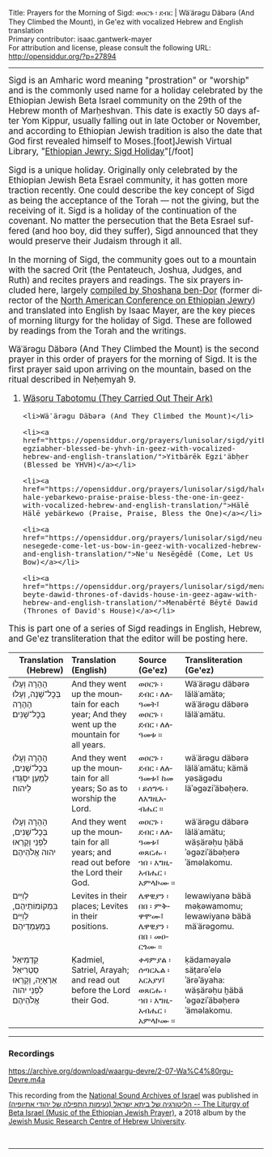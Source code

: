 <html>
<head></head>
<body>
Title: Prayers for the Morning of Sigd: ወዐርጉ ፡ ደብር | Wäʿärəgu Däbərə (And They Climbed the Mount), in Ge'ez with vocalized Hebrew and English translation<br />
Primary contributor: isaac.gantwerk-mayer<br />
For attribution and license, please consult the following URL: <a href="http://opensiddur.org/?p=27894">http://opensiddur.org/?p=27894</a>
<p />
<hr />

<div class="english" lang="en" style="font-size: 1.2em;">
Sigd is an Amharic word meaning "prostration" or "worship" and is the commonly used name for a holiday celebrated by the Ethiopian Jewish Beta Israel community on the 29th of the Hebrew month of Marḥeshvan. This date is exactly 50 days after Yom Kippur, usually falling out in late October or November, and according to Ethiopian Jewish tradition is also the date that God first revealed himself to Moses.[foot]Jewish Virtual Library, "<a href="https://www.jewishvirtuallibrary.org/ethiopian-sigd-holiday">Ethiopian Jewry: Sigd Holiday</a>"[/foot]

Sigd is a unique holiday. Originally only celebrated by the Ethiopian Jewish Beta Esrael community, it has gotten more traction recently. One could describe the key concept of Sigd as being the acceptance of the Torah — not the giving, but the receiving of it. Sigd is a holiday of the continuation of the covenant. No matter the persecution that the Beta Esrael suffered (and hoo boy, did they suffer), Sigd announced that they would preserve their Judaism through it all.

In the morning of Sigd, the community goes out to a mountain with the sacred Orit (the Pentateuch, Joshua, Judges, and Ruth) and recites prayers and readings. The six prayers included here, largely <a href="https://www.ybz.org.il/?CategoryID=282&ArticleID=206#%D7%95%D7%A6%D7%95%D7%A8%D7%95%20%D7%AA%D7%91%D7%95%D7%AA%D7%9E%D7%95">compiled by Shoshana ben-Dor</a> (former director of the <a href="http://www.nacoej.org">North American Conference on Ethiopian Jewry</a>) and translated into English by Isaac Mayer, are the key pieces of morning liturgy for the holiday of Sigd. These are followed by readings from the Torah and the writings.

Wäʿärəgu Däbərə (And They Climbed the Mount) is the second prayer in this order of prayers for the morning of Sigd. It is the first prayer said upon arriving on the mountain, based on the ritual described in Neḥemyah 9.

<ol>
    <li><a href="https://opensiddur.org/prayers/lunisolar/sigd/wasoru-tabotomu-they-carried-out-their-ark-in-geez-with-vocalized-hebrew-and-english-translation/">Wäṣoru Tabotomu (They Carried Out Their Ark)</a></li>

    <li>Wäʿärəgu Däbərə (And They Climbed the Mount)</li>

    <li><a href="https://opensiddur.org/prayers/lunisolar/sigd/yitbarek-egziabher-blessed-be-yhvh-in-geez-with-vocalized-hebrew-and-english-translation/">Yitbärēk Egzi'äbḥer (Blessed be YHVH)</a></li>

    <li><a href="https://opensiddur.org/prayers/lunisolar/sigd/hale-hale-yebarkewo-praise-praise-bless-the-one-in-geez-with-vocalized-hebrew-and-english-translation/">Hälē Hälē yebärkewo (Praise, Praise, Bless the One)</a></li>

    <li><a href="https://opensiddur.org/prayers/lunisolar/sigd/neu-nesegede-come-let-us-bow-in-geez-with-vocalized-hebrew-and-english-translation/">Ne'u Nesēgēdē (Come, Let Us Bow)</a></li>

    <li><a href="https://opensiddur.org/prayers/lunisolar/sigd/menaberte-beyte-dawid-thrones-of-davids-house-in-geez-agaw-with-hebrew-and-english-translation/">Menabērtē Bēytē Dawid (Thrones of David's House)</a></li>
</ol>

This is part one of a series of Sigd readings in English, Hebrew, and Ge'ez transliteration that the editor will be posting here.
</div>

<table style="margin-left: auto;margin-right: auto;" class="draggable">
<thead><tr><th id="x" style="text-align: right;">Translation (Hebrew)</th><th style="text-align: left;">Translation (English)</th><th style="text-align: left;">Source (Ge'ez)</th><th style="text-align: left;">Transliteration (Ge'ez)</th></tr></thead>
<tbody>
<tr><td style="vertical-align:top;">
<div class="liturgy" lang="he">
וְעָלוּ‎ הָהָרָה בְּכׇל־שָׁנָה,
וְעָלוּ‎ הָהָרָה בְּכׇל־שָׁנִים׃
</span></div></td>
 
<td style="vertical-align:top;">
<div class="english" lang="en">
And they went up the mountain for each year;
And they went up the mountain for all years.
</div></td>

<td style="vertical-align:top;">
<div class="ethiopic" lang="gez">
ወዐርጉ ፡ ደብር ፡ ለለዓመት፤
ወዐርጉ ፡ ደብር ፡ ለለዓመቱ ። 
</span></div></td>
 
<td style="vertical-align:top;">
<div class="english" lang="en">
Wäʿärəgu däbərə läläʿamätə;
wäʿärəgu däbərə läläʿamätu. 
</div></td></tr>


<tr><td style="vertical-align:top;">
<div class="liturgy" lang="he">
וְעָלוּ‎ הָהָרָה בְּכׇל־שָׁנִים,
לְמַעַן יִסְגְּדוּ לַיהוה׃
</span></div></td>
 
<td style="vertical-align:top;">
<div class="english" lang="en">
And they went up the mountain for all years;
So as to worship the Lord.
</div></td>

<td style="vertical-align:top;">
<div class="ethiopic" lang="gez">
ወዐርጉ ፡ ደብር ፡ ለለዓመቱ፤
ከመ ፡ ይሰግዱ ፡ ለእግዚአብሔር ። 
</span></div></td>
 
<td style="vertical-align:top;">
<div class="english" lang="en">
wäʿärəgu däbərə läläʿamätu;
kämä yəsägədu läʾəgəziʾäbəḥerə. 
</div></td></tr>


<tr><td style="vertical-align:top;">
<div class="liturgy" lang="he">
וְעָלוּ‎ הָהָרָה בְּכׇל־שָׁנִים,
וְקָרְאוּ‎ לִפְנֵי יהוה אֱלֹהֵיהֶם׃
</span></div></td>
 
<td style="vertical-align:top;">
<div class="english" lang="en">
And they went up the mountain for all years;
and read out before the Lord their God.
</div></td>

<td style="vertical-align:top;">
<div class="ethiopic" lang="gez">
ወዐርጉ ፡ ደብር ፡ ለለዓመቱ፤
ወጸርሑ ፡ ኀበ ፡ እግዚአብሔር ፡ አምላኮሙ ። 
</span></div></td>
 
<td style="vertical-align:top;">
<div class="english" lang="en">
wäʿärəgu däbərə läläʿamätu;
wäṣärəḥu ḫäbä ʾəgəziʾäbəḥerə ʾäməlakomu. 
</div></td></tr>


<tr><td style="vertical-align:top;">
<div class="liturgy" lang="he">
לְוִיִּים‎ בִּמְקוֹמוֹתֵיהֶם,
לְוִיִּים‎ בְּמַעַמְדֵיהֶם׃
</span></div></td>
 
<td style="vertical-align:top;">
<div class="english" lang="en">
Levites in their places;
Levites in their positions.
</div></td>

<td style="vertical-align:top;">
<div class="ethiopic" lang="gez">
ሌዋዊያን ፡ በበ ፡ ምቅዋሞሙ፤
ሌዋዊያን ፡ በበ ፡ መዐርጎሙ ። 
</span></div></td>
 
<td style="vertical-align:top;">
<div class="english" lang="en">
lewawiyanə bäbä məḳəwamomu;
lewawiyanə bäbä mäʿärəgomu. 
</div></td></tr>


<tr><td style="vertical-align:top;">
<div class="liturgy" lang="he">
קַדְמִיאֵל סַטְרִיאֵל אַרְאָיָה,
וְקָרְאוּ‎ לִפְנֵי יהוה אֱלֹהֵיהֶם׃
</span></div></td>
 
<td style="vertical-align:top;">
<div class="english" lang="en">
Ḳadmiel, Satriel, Arayah;
and read out before the Lord their God.
</div></td>

<td style="vertical-align:top;">
<div class="ethiopic" lang="gez">
ቀዳምያል ፡ ሰጣርኤል ፡ አርአያሃ፤
ወጸርሑ ፡ ኀበ ፡ እግዚአብሔር ፡ አምላኮሙ ። 
</span></div></td>
 
<td style="vertical-align:top;">
<div class="english" lang="en">
ḳädaməyalə säṭarəʾelə ʾärəʾäyaha: 
wäṣärəḥu ḫäbä ʾəgəziʾäbəḥerə ʾäməlakomu.
</div></td></tr>
</tbody></table>

<hr />

<h3>Recordings</h3>

https://archive.org/download/waargu-devre/2-07-Wa%C4%80rgu-Devre.m4a

This recording from the <a href="https://merhav.nli.org.il/">National Sound Archives of Israel</a> was published in <a href="https://jewish-music.huji.ac.il/content/liturgy-beta-israel-music-ethiopian-jewish-prayer">(הליטורגיה של ביתא ישראל (נעימות התפילה של יהודי אתיופיה -- The Liturgy of Beta Israel (Music of the Ethiopian Jewish Prayer)</a>, a 2018 album by the <a href="https://jewish-music.huji.ac.il">Jewish Music Research Centre of Hebrew University</a>.

&nbsp;

<hr />

&nbsp;
</body>
</html>